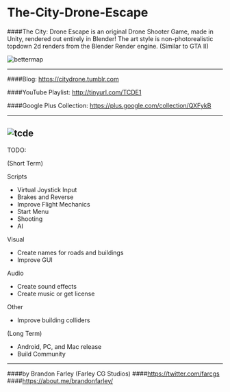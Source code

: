 # The-City-Drone-Escape


####The City: Drone Escape is an original Drone Shooter Game, made in Unity, rendered out entirely in Blender! The art style is non-photorealistic topdown 2d renders from the Blender Render engine. (Similar to GTA II)

![bettermap](https://cloud.githubusercontent.com/assets/5951330/20641243/c62a4238-b3a8-11e6-97bc-45ab8d8f49db.png)

----------------------

####Blog: https://citydrone.tumblr.com

####YouTube Playlist: http://tinyurl.com/TCDE1

####Google Plus Collection: https://plus.google.com/collection/QXFykB

----------------------
![tcde](https://cloud.githubusercontent.com/assets/5951330/20052209/cfb069b6-a487-11e6-8c78-812e336d2e19.png)
----------------------
TODO:

(Short Term) 

Scripts
- Virtual Joystick Input
- Brakes and Reverse
- Improve Flight Mechanics
- Start Menu
- Shooting
- AI

Visual
- Create names for roads and buildings
- Improve GUI

Audio
- Create sound effects
- Create music or get license

Other
- Improve building colliders  


(Long Term)

- Android, PC, and Mac release
- Build Community


----------------------
####by Brandon Farley (Farley CG Studios) 
####https://twitter.com/farcgs
####https://about.me/brandonfarley/
